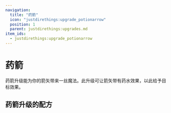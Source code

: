 ```yaml
---
navigation:
  title: "药箭"
  icon: "justdirethings:upgrade_potionarrow"
  position: 1
  parent: justdirethings:upgrades.md
item_ids:
  - justdirethings:upgrade_potionarrow
---
```


# 药箭

药箭升级能为你的箭矢带来一丝魔法。此升级可让箭矢带有药水效果，以此给予目标效果。

## 药箭升级的配方



<Recipe id="justdirethings:upgrade_potionarrow" />


